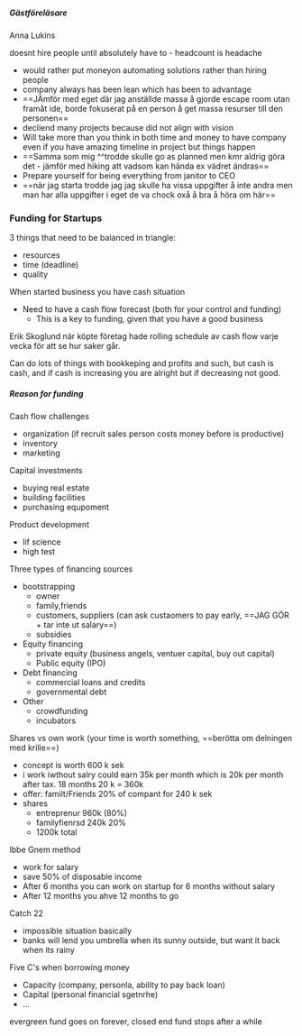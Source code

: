 
##### Gästföreläsare
Anna Lukins

doesnt hire people until absolutely have to - headcount is headache
- would rather put moneyon automating solutions rather than hiring people
- company always has been lean which has been to advantage
- ==JÄmför med eget där jag anställde massa å gjorde escape room utan framåt ide, borde fokuserat på en person å get massa resurser till den personen==
- decliend many projects because did not align with vision
- Will take more than you think in both time and money to have company even if you have amazing timeline in project but things happen
- ==Samma som mig ^^trodde skulle go as planned men kmr aldrig göra det - jämför med hiking att vadsom kan hända ex vädret ändras==
- Prepare yourself for being everything from janitor to CEO
- ==när jag starta trodde jag jag skulle ha vissa uppgifter å inte andra men man har alla uppgifter i eget de va chock oxå å bra å höra om här==


### Funding for Startups

3 things that need to be balanced in triangle:
- resources
- time (deadline)
- quality 


When started business you have cash situation

- Need to have a cash flow forecast (both for your control and funding)
	- This is a key to funding, given that you have a good business

Erik Skoglund när köpte företag hade rolling schedule av cash flow varje vecka för att se hur saker går.

Can do lots of things with bookkeping and profits and such, but cash is cash, and if cash is increasing you are alright but if decreasing not good.

##### Reason for funding
Cash flow challenges
- organization (if recruit sales person costs money before is productive)
- inventory
- marketing

Capital investments
- buying real estate 
- building facilities
- purchasing equpoment

Product development
- lif science
- high test

Three types of financing sources

- bootstrapping
	- owner
	- family,friends
	- customers, suppliers (can ask custaomers to pay early, ==JAG GÖR + tar inte ut salary==)
	- subsidies
- Equity financing
	- private equity (business angels, ventuer capital, buy out capital)
	- Public equity (IPO)
- Debt financing
	- commercial loans and credits
	- governmental debt
- Other
	- crowdfunding
	- incubators


Shares vs own work (your time is worth something, ==berötta om delningen med krille==)
- concept is worth 600 k sek
- i work iwthout salry could earn 35k per month which is 20k per month after tax. 18 months 20 k = 360k
- offer: familt/Friends 20% of compant for 240 k sek
- shares
	- entreprenur 960k (80%)
	- familyfienrsd 240k 20%
	- 1200k total


Ibbe Gnem method
- work for salary
- save 50% of disposable income
- After 6 months you can work on startup for 6 months without salary
- After 12 months you ahve 12 months to go



Catch 22 
- impossible situation basically
- banks will lend you umbrella when its sunny outside, but want it back when its rainy

Five C's when borrowing money
- Capacity (company, personla, ability to pay back loan)
- Capital (personal financial sgetnrhe)
- ...



evergreen fund goes on forever, closed end fund stops after a while




























